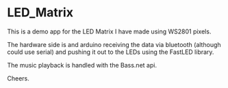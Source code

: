 LED_Matrix
==========

This is a demo app for the LED Matrix I have made using WS2801 pixels.

The hardware side is and arduino receiving the data via bluetooth (although could use serial) and pushing it out to the LEDs using the FastLED library.

The music playback is handled with the Bass.net api.

Cheers.
